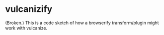vulcanizify
===========

(Broken.)  This is a code sketch of how a browserify transform/plugin might work with vulcanize.  
